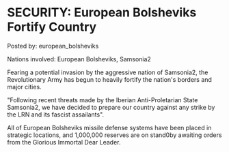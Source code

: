 # SECURITY: European Bolsheviks Fortify Country

Posted by: european_bolsheviks

Nations involved: European Bolsheviks, Samsonia2

Fearing a potential invasion by the aggressive nation of Samsonia2, the Revolutionary Army has begun to heavily fortify the nation's borders and major cities. 

"Following recent threats made by the Iberian Anti-Proletarian State Samsonia2, we have decided to prepare our country against any strike by the LRN and its fascist assailants".

All of European Bolsheviks missile defense systems have been placed in strategic locations, and 1,000,000 reserves are on stand0by awaiting orders from the Glorious Immortal Dear Leader. 